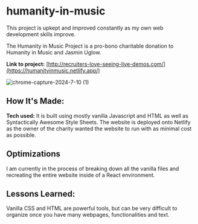# humanity-in-music

This project is upkept and improved constantly as my own web development skills
improve.

The Humanity in Music Project is a pro-bono charitable donation to Humanity in
Music and Jasmin Uglow. 

**Link to project:** [http://recruiters-love-seeing-live-demos.com/](https://humanityinmusic.netlify.app/)

![chrome-capture-2024-7-10 (1)](https://github.com/wajeff/humanity-in-music/assets/63879504/9eb3960e-53dd-4b90-a4b5-6ecce7ac6313)

## How It's Made:

**Tech used:** 
It is built using mostly vanilla Javascript and HTML as
well as Syntactically Awesome Style Sheets. The website is deployed onto Netlify as the owner of the charity wanted the website to run with as minimal cost as possible.

## Optimizations

I am currently in the process of breaking down all the vanilla files and recreating the entire website inside of a React environment.

## Lessons Learned:

Vanilla CSS and HTML are powerful tools, but can be very difficult to organize once you have many webpages, functionalities and text. 





